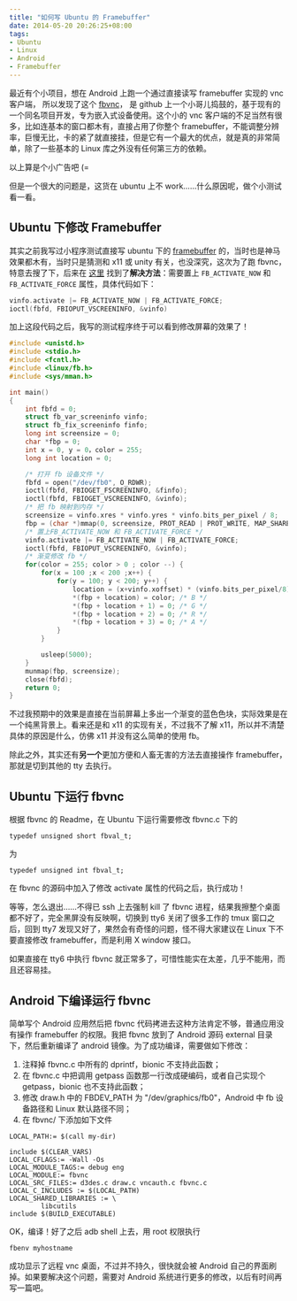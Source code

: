 ```yaml
---
title: "如何写 Ubuntu 的 Framebuffer"
date: 2014-05-20 20:26:25+08:00
tags: 
- Ubuntu
- Linux
- Android
- Framebuffer
---
```


最近有个小项目，想在 Android 上跑一个通过直接读写 framebuffer 实现的 vnc 客户端，
所以发现了这个 [fbvnc](https://github.com/zohead/fbvnc)， 是 github 上一个小哥儿捣鼓的，基于现有的一个同名项目开发，专为嵌入式设备使用。这个小的 vnc 客户端的不足当然有很多，比如连基本的窗口都木有，直接占用了你整个 framebuffer，不能调整分辨率，巨慢无比，卡的紧了就直接挂，但是它有一个最大的优点，就是真的非常简单，除了一些基本的 Linux 库之外没有任何第三方的依赖。

以上算是个小广告吧 (=

但是一个很大的问题是，这货在 ubuntu 上不 work……什么原因呢，做个小测试看一看。

<!-- more -->
## Ubuntu 下修改 Framebuffer

其实之前我写过小程序测试直接写 ubuntu 下的 [framebuffer](https://wiki.ubuntu.com/FrameBuffer) 的，当时也是神马效果都木有，当时只是猜测和 x11 或 unity 有关，也没深究，这次为了跑 fbvnc，特意去搜了下，后来在 [这里](http://unix.stackexchange.com/questions/58420/writes-to-framebuffer-dev-fb0-do-not-seem-to-change-graphics-screen) 找到了**解决方法**：需要置上 `FB_ACTIVATE_NOW` 和 `FB_ACTIVATE_FORCE` 属性，具体代码如下：

``` c
vinfo.activate |= FB_ACTIVATE_NOW | FB_ACTIVATE_FORCE;
ioctl(fbfd, FBIOPUT_VSCREENINFO, &vinfo)
```

加上这段代码之后，我写的测试程序终于可以看到修改屏幕的效果了！

``` c
#include <unistd.h>
#include <stdio.h>
#include <fcntl.h>
#include <linux/fb.h>
#include <sys/mman.h>

int main()
{
    int fbfd = 0;
    struct fb_var_screeninfo vinfo;
    struct fb_fix_screeninfo finfo;
    long int screensize = 0;
    char *fbp = 0;
    int x = 0, y = 0，color = 255;
    long int location = 0;

    /* 打开 fb 设备文件 */
    fbfd = open("/dev/fb0", O_RDWR);
    ioctl(fbfd, FBIOGET_FSCREENINFO, &finfo);
    ioctl(fbfd, FBIOGET_VSCREENINFO, &vinfo);
    /* 把 fb 映射到内存 */
    screensize = vinfo.xres * vinfo.yres * vinfo.bits_per_pixel / 8;
    fbp = (char *)mmap(0, screensize, PROT_READ | PROT_WRITE, MAP_SHARED,fbfd, 0);
    /* 置上FB_ACTIVATE_NOW 和 FB_ACTIVATE_FORCE */
    vinfo.activate |= FB_ACTIVATE_NOW | FB_ACTIVATE_FORCE;
    ioctl(fbfd, FBIOPUT_VSCREENINFO, &vinfo);
    /* 渐变修改 fb */
    for(color = 255; color > 0 ; color --) {
        for(x = 100 ;x < 200 ;x++) {
            for(y = 100; y < 200; y++) {
                location = (x+vinfo.xoffset) * (vinfo.bits_per_pixel/8) + (y+vinfo.yoffset) * finfo.line_length;
                *(fbp + location) = color; /* B */
                *(fbp + location + 1) = 0; /* G */
                *(fbp + location + 2) = 0; /* R */
                *(fbp + location + 3) = 0; /* A */
            }
        }

        usleep(5000);
    }    
    munmap(fbp, screensize);
    close(fbfd);
    return 0;
}
```

不过我预期中的效果是直接在当前屏幕上多出一个渐变的蓝色色块，实际效果是在一个纯黑背景上。看来还是和 x11 的实现有关，不过我不了解 x11，所以并不清楚具体的原因是什么，仿佛 x11 并没有这么简单的使用 fb。

除此之外，其实还有**另一个**更加方便和人畜无害的方法去直接操作 framebuffer，那就是切到其他的 tty 去执行。

## Ubuntu 下运行 fbvnc
根据 fbvnc 的 Readme，在 Ubuntu 下运行需要修改 fbvnc.c 下的

	typedef unsigned short fbval_t;

为

	typedef unsigned int fbval_t;

在 fbvnc 的源码中加入了修改 activate 属性的代码之后，执行成功！

等等，怎么退出……不得已 ssh 上去强制 kill 了 fbvnc 进程，结果我擦整个桌面都不好了，完全黑屏没有反映啊，切换到 tty6 关闭了很多工作的 tmux 窗口之后，回到 tty7 发现又好了，果然会有奇怪的问题，怪不得大家建议在 Linux 下不要直接修改 framebuffer，而是利用 X window 接口。

如果直接在 tty6 中执行 fbvnc 就正常多了，可惜性能实在太差，几乎不能用，而且还容易挂。

## Android 下编译运行 fbvnc

简单写个 Android 应用然后把 fbvnc 代码拷进去这种方法肯定不够，普通应用没有操作 framebuffer 的权限。我把 fbvnc 放到了 Android 源码 external 目录下，然后重新编译了 android 镜像。为了成功编译，需要做如下修改：

1. 注释掉 fbvnc.c 中所有的 dprintf，bionic 不支持此函数；
1. 在 fbvnc.c 中把调用 getpass 函数那一行改成硬编码，或者自己实现个 getpass，bionic 也不支持此函数；
1. 修改 draw.h 中的 FBDEV_PATH 为 "/dev/graphics/fb0"，Android 中 fb 设备路径和 Linux 默认路径不同；
1. 在 fbvnc/ 下添加如下文件

``` text Android.mk
LOCAL_PATH:= $(call my-dir)

include $(CLEAR_VARS)
LOCAL_CFLAGS:= -Wall -Os
LOCAL_MODULE_TAGS:= debug eng
LOCAL_MODULE:= fbvnc
LOCAL_SRC_FILES:= d3des.c draw.c vncauth.c fbvnc.c
LOCAL_C_INCLUDES := $(LOCAL_PATH)
LOCAL_SHARED_LIBRARIES := \
        libcutils
include $(BUILD_EXECUTABLE)
```

OK，编译！好了之后 adb shell 上去，用 root 权限执行 
	
	fbenv myhostname

成功显示了远程 vnc 桌面，不过并不持久，很快就会被 Android 自己的界面刷掉。如果要解决这个问题，需要对 Android 系统进行更多的修改，以后有时间再写一篇吧。